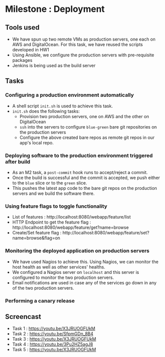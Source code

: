 # Milestone : Deployment

## Tools used
* We have spun up two remote VMs as production servers, one each on AWS and DigitalOcean. For this task, we have reused the scripts developed in HW1
* Using Ansible, we configure the production servers with pre-requisite packages
* Jenkins is being used as the build server

## Tasks

### Configuring a production environment automatically
* A shell script `init.sh` is used to achieve this task.
* `init.sh` does the following tasks:
  * Provision two production servers, one on AWS and the other on DigitalOcean
  * `ssh` into the servers to configure `blue-green` bare git repositories on the production servers
  * Configure the above created bare repos as remote git repos in our app's local repo.

### Deploying software to the production environment triggered after build
* As an M2 task, a `post-commit` hook runs to accept/reject a commit.
* Once the build is successful and the commit is accepted, we push either to the `blue` slice or to the `green` slice.
* This pushes the latest app code to the bare git repos on the production servers and we build the software there.

### Using feature flags to toggle functionality
* List of features : http://localhost:8080/webapp/feature/list
* HTTP Endpoint to get the feature flag : http://localhost:8080/webapp/feature/get?name=browse
* Create/Set feature flag : http://localhost:8080/webapp/feature/set?name=browse&flag=on

### Monitoring the deployed application on production servers
* We have used Nagios to achieve this. Using Nagios, we can monitor the host health as well as other services' healths.
* We configured a Nagios server on `localhost` and this server is configured to monitor the two production servers.
* Email notifications are used in case any of the services go down in any of the two production servers.

### Performing a canary release

## Screencast
* Task 1 : https://youtu.be/X3JRUOGFUkM
* Task 2 : https://youtu.be/SfpmGDn_8B4
* Task 3 : https://youtu.be/X3JRUOGFUkM
* Task 4 : https://youtu.be/3Pu2HZ5agJ8
* Task 5 : https://youtu.be/X3JRUOGFUkM
